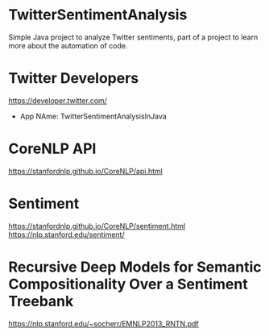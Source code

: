 # TwitterSentimentAnalysis
Simple Java project to analyze Twitter sentiments, part of a project to learn more about the automation of code.

# Twitter Developers
https://developer.twitter.com/ 
- App NAme: TwitterSentimentAnalysisInJava

# CoreNLP API
https://stanfordnlp.github.io/CoreNLP/api.html

# Sentiment
https://stanfordnlp.github.io/CoreNLP/sentiment.html
https://nlp.stanford.edu/sentiment/

# Recursive Deep Models for Semantic Compositionality Over a Sentiment Treebank
https://nlp.stanford.edu/~socherr/EMNLP2013_RNTN.pdf
